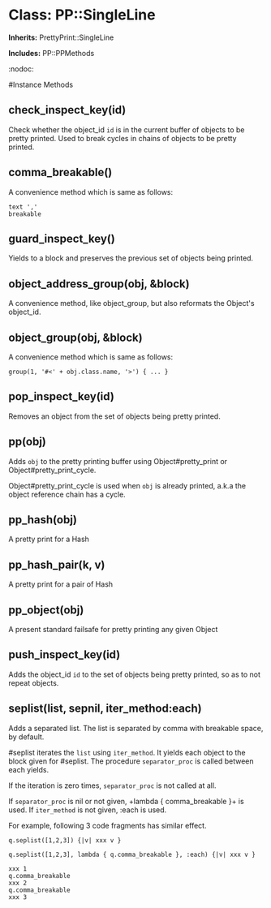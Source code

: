 # Class: PP::SingleLine
**Inherits:** PrettyPrint::SingleLine
    
**Includes:** PP::PPMethods
  

:nodoc:



#Instance Methods
## check_inspect_key(id) [](#method-i-check_inspect_key)
Check whether the object_id `id` is in the current buffer of objects to be
pretty printed. Used to break cycles in chains of objects to be pretty
printed.

## comma_breakable() [](#method-i-comma_breakable)
A convenience method which is same as follows:

    text ','
    breakable

## guard_inspect_key() [](#method-i-guard_inspect_key)
Yields to a block and preserves the previous set of objects being printed.

## object_address_group(obj, &block) [](#method-i-object_address_group)
A convenience method, like object_group, but also reformats the Object's
object_id.

## object_group(obj, &block) [](#method-i-object_group)
A convenience method which is same as follows:

    group(1, '#<' + obj.class.name, '>') { ... }

## pop_inspect_key(id) [](#method-i-pop_inspect_key)
Removes an object from the set of objects being pretty printed.

## pp(obj) [](#method-i-pp)
Adds `obj` to the pretty printing buffer using Object#pretty_print or
Object#pretty_print_cycle.

Object#pretty_print_cycle is used when `obj` is already printed, a.k.a the
object reference chain has a cycle.

## pp_hash(obj) [](#method-i-pp_hash)
A pretty print for a Hash

## pp_hash_pair(k, v) [](#method-i-pp_hash_pair)
A pretty print for a pair of Hash

## pp_object(obj) [](#method-i-pp_object)
A present standard failsafe for pretty printing any given Object

## push_inspect_key(id) [](#method-i-push_inspect_key)
Adds the object_id `id` to the set of objects being pretty printed, so as to
not repeat objects.

## seplist(list, sepnil, iter_method:each) [](#method-i-seplist)
Adds a separated list. The list is separated by comma with breakable space, by
default.

#seplist iterates the `list` using `iter_method`. It yields each object to the
block given for #seplist. The procedure `separator_proc` is called between
each yields.

If the iteration is zero times, `separator_proc` is not called at all.

If `separator_proc` is nil or not given, +lambda { comma_breakable }+ is used.
If `iter_method` is not given, :each is used.

For example, following 3 code fragments has similar effect.

    q.seplist([1,2,3]) {|v| xxx v }

    q.seplist([1,2,3], lambda { q.comma_breakable }, :each) {|v| xxx v }

    xxx 1
    q.comma_breakable
    xxx 2
    q.comma_breakable
    xxx 3

